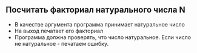 ## Посчитать факториал натурального числа N

* В качестве аргумента программа принимает натуральное число
* На выход печатает его факториал
* Программа должна проверять, что число натуральное. Если число не натуральное - печатаем ошибку.